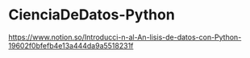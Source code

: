 # CienciaDeDatos-Python
https://www.notion.so/Introducci-n-al-An-lisis-de-datos-con-Python-19602f0bfefb4e13a444da9a5518231f
